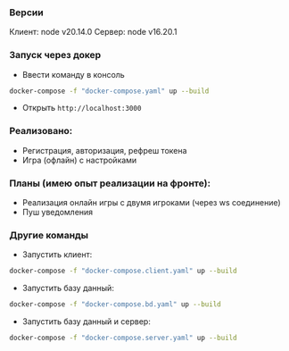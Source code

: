 ### Версии
Клиент: node v20.14.0
Сервер: node v16.20.1

### Запуск через докер

- Ввести команду в консоль

```bash
docker-compose -f "docker-compose.yaml" up --build
```

- Открыть `http://localhost:3000`

### Реализовано:
- Регистрация, авторизация, рефреш токена
- Игра (офлайн) с настройками

### Планы (имею опыт реализации на фронте):
- Реализация онлайн игры с двумя игроками (через ws соединение)
- Пуш уведомления

### Другие команды

* Запустить клиент:

```bash
docker-compose -f "docker-compose.client.yaml" up --build
```
* Запустить базу данный:

```bash
docker-compose -f "docker-compose.bd.yaml" up --build
```

* Запустить базу данный и сервер:

```bash
docker-compose -f "docker-compose.server.yaml" up --build
```

